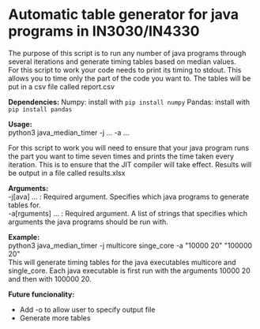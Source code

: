 # Automatic table generator for java programs in IN3030/IN4330  
The purpose of this script is to run any number of java programs through several iterations and generate timing tables based on median values.  
For this script to work your code needs to print its timing to stdout. This allows you to time only the part of the code you want to.
The tables will be put in a csv file called report.csv

**Dependencies:**
Numpy: install with ```pip install numpy```
Pandas: install with ```pip install pandas```

**Usage:**  
python3 java\_median\_timer -j ... -a ...  
  
For this script to work you will need to ensure that your java program runs the part you want to time seven times and prints the time taken every iteration. This is to ensure that the JIT compiler will take effect.
Results will be output in a file called results.xlsx

**Arguments:**  
\-j[ava]        ...     : Required argument. Specifies which java programs to generate tables for.  
\-a[rguments]   ...     : Required argument. A list of strings that specifies which arguments the java programs should be run with.

**Example:**  
python3 java\_median\_timer -j multicore singe\_core -a "10000 20" "100000 20"  
This will generate timing tables for the java executables multicore and single\_core. Each java executable is first run with the arguments 10000 20 and then with 100000 20.

**Future funcionality:**  
- Add -o to allow user to specify output file    
- Generate more tables

